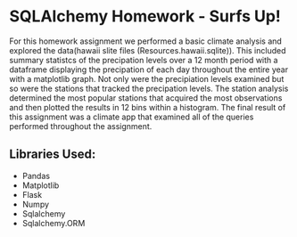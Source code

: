 # SQLAlchemy Homework - Surfs Up!
For this homework assignment we performed a basic climate analysis and explored the data(hawaii slite files (Resources.hawaii.sqlite)). This included summary statistcs of the precipation levels over a 12 month period with a dataframe displaying the precipation of each day throughout the entire year with a matplotlib graph. Not only were the precipiation levels examined but so were the stations that tracked the precipation levels. The station analysis determined the most popular stations that acquired the most observations and then plotted the results in 12 bins within a histogram. The final result of this assignment was a climate app that examined all of the queries performed throughout the assignment. 

## Libraries Used:
* Pandas
* Matplotlib
* Flask
* Numpy
* Sqlalchemy
* Sqlalchemy.ORM

